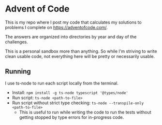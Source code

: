 # Advent of Code

This is my repo where I post my code that calculates my solutions to problems I complete on https://adventofcode.com/.

The answers are organized into directories by year and day of the challenges.

This is a personal sandbox more than anything. So while I'm striving to write clean usable code, not everything here will be pretty or necessarily usable.

## Running
I use ts-node to run each script locally from the terminal.

- Install: `npm install -g ts-node typescript '@types/node'`
- Run script: `ts-node <path-to-file>`
- Run script without strict type checking: `ts-node --transpile-only <path-to-file>`
  - This is useful to run while writing the code to run the tests without getting stopped by type errors for in-progress code.
